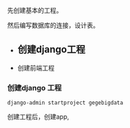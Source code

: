 先创建基本的工程。

然后编写数据库的连接，设计表。





- 创建django工程
  - 
- 创建前端工程





### 创建django 工程

```
django-admin startproject gegebigdata
```

创建工程后，创建app,


